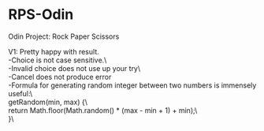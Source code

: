 # RPS-Odin  
Odin Project: Rock Paper Scissors  
  
V1: Pretty happy with result.\
-Choice is not case sensitive.\  
-Invalid choice does not use up your try\  
-Cancel does not produce error\
-Formula for generating random integer between two numbers is immensely useful:\  
        getRandom(min, max) {\  
            return Math.floor(Math.random() * (max - min + 1) + min);\  
        }\  
